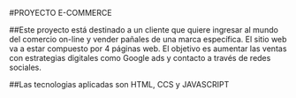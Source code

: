 #PROYECTO E-COMMERCE

##Este proyecto está destinado a un cliente que quiere ingresar al mundo del comercio on-line y vender pañales de una marca específica. El sitio web va a estar compuesto por 4 páginas web. El objetivo es aumentar las ventas con estrategias digitales como Google ads y contacto a través de redes sociales.

##Las tecnologias aplicadas son HTML, CCS y JAVASCRIPT